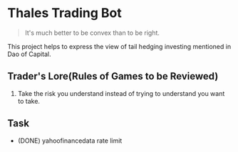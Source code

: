 # Thales Trading Bot
> It's much better to be convex than to be right.

This project helps to express the view of tail hedging investing mentioned in Dao of Capital.

## Trader's Lore(Rules of Games to be Reviewed)
1. Take the risk you understand instead of trying to understand you want to take.

## Task
- (DONE) yahoofinancedata rate limit
